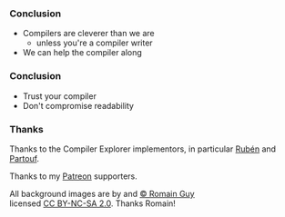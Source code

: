 <div class="white-bg">
<h3>Conclusion</h3>

<ul>
<li class="fragment">Compilers are cleverer than we are
  <ul><li class="fragment">unless you're a compiler writer</li></ul>
</li>
<li class="fragment">We can help the compiler along</li>
</ul>

</div>


<div class="white-bg">
<h3>Conclusion</h3>

<ul>
<li>Trust your compiler</li>
<li>Don't compromise readability</li>
</ul>
</div>


<div class="white-bg">
<h3>Thanks</h3>
<div>
<p>
Thanks to the Compiler Explorer implementors, in particular
<a href="https://rinconblanco.es/">Rubén</a> and <a href="https://twitter.com/partouf">Partouf</a>.
</p>
<p>Thanks to my <a href="https://patreon.com/mattgodbolt">Patreon</a> supporters.</p>
<p>All background images are by and <a href="https://www.flickr.com/photos/romainguy/">&copy; Romain Guy</a>
<br>licensed <a href="https://creativecommons.org/licenses/by-nc-sa/2.0/#">CC BY-NC-SA 2.0</a>. Thanks Romain!</p>
</div>
</div>
